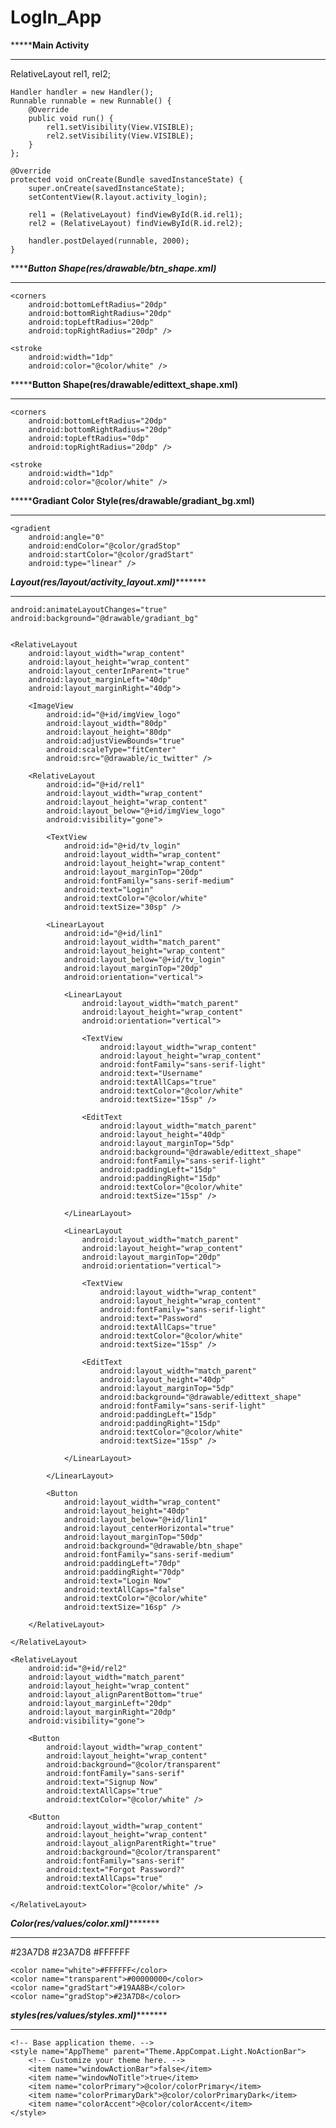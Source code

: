 # LogIn_App
*****************************************Main Activity************************************
******************************************************************************************

RelativeLayout rel1, rel2;

    Handler handler = new Handler();
    Runnable runnable = new Runnable() {
        @Override
        public void run() {
            rel1.setVisibility(View.VISIBLE);
            rel2.setVisibility(View.VISIBLE);
        }
    };

    @Override
    protected void onCreate(Bundle savedInstanceState) {
        super.onCreate(savedInstanceState);
        setContentView(R.layout.activity_login);

        rel1 = (RelativeLayout) findViewById(R.id.rel1);
        rel2 = (RelativeLayout) findViewById(R.id.rel2);

        handler.postDelayed(runnable, 2000); 
    }

*****************************************Button Shape(res/drawable/btn_shape.xml)*************************************
**********************************************************************************************************************

<shape xmlns:android="http://schemas.android.com/apk/res/android"
    android:shape="rectangle">

    <corners
        android:bottomLeftRadius="20dp"
        android:bottomRightRadius="20dp"
        android:topLeftRadius="20dp"
        android:topRightRadius="20dp" />

    <stroke
        android:width="1dp"
        android:color="@color/white" />

</shape>


*****************************************Button Shape(res/drawable/edittext_shape.xml)************************************
**************************************************************************************************************************

<shape xmlns:android="http://schemas.android.com/apk/res/android"
    android:shape="rectangle">

    <corners
        android:bottomLeftRadius="20dp"
        android:bottomRightRadius="20dp"
        android:topLeftRadius="0dp"
        android:topRightRadius="20dp" />

    <stroke
        android:width="1dp"
        android:color="@color/white" />

</shape>

*****************************************Gradiant Color Style(res/drawable/gradiant_bg.xml)************************************
*******************************************************************************************************************************

<shape xmlns:android="http://schemas.android.com/apk/res/android"
    android:shape="rectangle">

    <gradient
        android:angle="0"
        android:endColor="@color/gradStop"
        android:startColor="@color/gradStart"
        android:type="linear" />

</shape>


*****************************************Layout(res/layout/activity_layout.xml)************************************************
*******************************************************************************************************************************



    android:animateLayoutChanges="true"
    android:background="@drawable/gradiant_bg"
  

    <RelativeLayout
        android:layout_width="wrap_content"
        android:layout_height="wrap_content"
        android:layout_centerInParent="true"
        android:layout_marginLeft="40dp"
        android:layout_marginRight="40dp">

        <ImageView
            android:id="@+id/imgView_logo"
            android:layout_width="80dp"
            android:layout_height="80dp"
            android:adjustViewBounds="true"
            android:scaleType="fitCenter"
            android:src="@drawable/ic_twitter" />

        <RelativeLayout
            android:id="@+id/rel1"
            android:layout_width="wrap_content"
            android:layout_height="wrap_content"
            android:layout_below="@+id/imgView_logo"
            android:visibility="gone">

            <TextView
                android:id="@+id/tv_login"
                android:layout_width="wrap_content"
                android:layout_height="wrap_content"
                android:layout_marginTop="20dp"
                android:fontFamily="sans-serif-medium"
                android:text="Login"
                android:textColor="@color/white"
                android:textSize="30sp" />

            <LinearLayout
                android:id="@+id/lin1"
                android:layout_width="match_parent"
                android:layout_height="wrap_content"
                android:layout_below="@+id/tv_login"
                android:layout_marginTop="20dp"
                android:orientation="vertical">

                <LinearLayout
                    android:layout_width="match_parent"
                    android:layout_height="wrap_content"
                    android:orientation="vertical">

                    <TextView
                        android:layout_width="wrap_content"
                        android:layout_height="wrap_content"
                        android:fontFamily="sans-serif-light"
                        android:text="Username"
                        android:textAllCaps="true"
                        android:textColor="@color/white"
                        android:textSize="15sp" />

                    <EditText
                        android:layout_width="match_parent"
                        android:layout_height="40dp"
                        android:layout_marginTop="5dp"
                        android:background="@drawable/edittext_shape"
                        android:fontFamily="sans-serif-light"
                        android:paddingLeft="15dp"
                        android:paddingRight="15dp"
                        android:textColor="@color/white"
                        android:textSize="15sp" />

                </LinearLayout>

                <LinearLayout
                    android:layout_width="match_parent"
                    android:layout_height="wrap_content"
                    android:layout_marginTop="20dp"
                    android:orientation="vertical">

                    <TextView
                        android:layout_width="wrap_content"
                        android:layout_height="wrap_content"
                        android:fontFamily="sans-serif-light"
                        android:text="Password"
                        android:textAllCaps="true"
                        android:textColor="@color/white"
                        android:textSize="15sp" />

                    <EditText
                        android:layout_width="match_parent"
                        android:layout_height="40dp"
                        android:layout_marginTop="5dp"
                        android:background="@drawable/edittext_shape"
                        android:fontFamily="sans-serif-light"
                        android:paddingLeft="15dp"
                        android:paddingRight="15dp"
                        android:textColor="@color/white"
                        android:textSize="15sp" />

                </LinearLayout>

            </LinearLayout>

            <Button
                android:layout_width="wrap_content"
                android:layout_height="40dp"
                android:layout_below="@+id/lin1"
                android:layout_centerHorizontal="true"
                android:layout_marginTop="50dp"
                android:background="@drawable/btn_shape"
                android:fontFamily="sans-serif-medium"
                android:paddingLeft="70dp"
                android:paddingRight="70dp"
                android:text="Login Now"
                android:textAllCaps="false"
                android:textColor="@color/white"
                android:textSize="16sp" />

        </RelativeLayout>

    </RelativeLayout>

    <RelativeLayout
        android:id="@+id/rel2"
        android:layout_width="match_parent"
        android:layout_height="wrap_content"
        android:layout_alignParentBottom="true"
        android:layout_marginLeft="20dp"
        android:layout_marginRight="20dp"
        android:visibility="gone">

        <Button
            android:layout_width="wrap_content"
            android:layout_height="wrap_content"
            android:background="@color/transparent"
            android:fontFamily="sans-serif"
            android:text="Signup Now"
            android:textAllCaps="true"
            android:textColor="@color/white" />

        <Button
            android:layout_width="wrap_content"
            android:layout_height="wrap_content"
            android:layout_alignParentRight="true"
            android:background="@color/transparent"
            android:fontFamily="sans-serif"
            android:text="Forgot Password?"
            android:textAllCaps="true"
            android:textColor="@color/white" />

    </RelativeLayout>



*****************************************Color(res/values/color.xml)************************************************
*******************************************************************************************************************************

<?xml version="1.0" encoding="utf-8"?>
<resources>
    <color name="colorPrimary">#23A7D8</color>
    <color name="colorPrimaryDark">#23A7D8</color>
    <color name="colorAccent">#FFFFFF</color>

    <color name="white">#FFFFFF</color>
    <color name="transparent">#00000000</color>
    <color name="gradStart">#19AA8B</color>
    <color name="gradStop">#23A7D8</color>

</resources>


*****************************************styles(res/values/styles.xml)************************************************
*******************************************************************************************************************************
<resources>

    <!-- Base application theme. -->
    <style name="AppTheme" parent="Theme.AppCompat.Light.NoActionBar">
        <!-- Customize your theme here. -->
        <item name="windowActionBar">false</item>
        <item name="windowNoTitle">true</item>
        <item name="colorPrimary">@color/colorPrimary</item>
        <item name="colorPrimaryDark">@color/colorPrimaryDark</item>
        <item name="colorAccent">@color/colorAccent</item>
    </style>

</resources>


